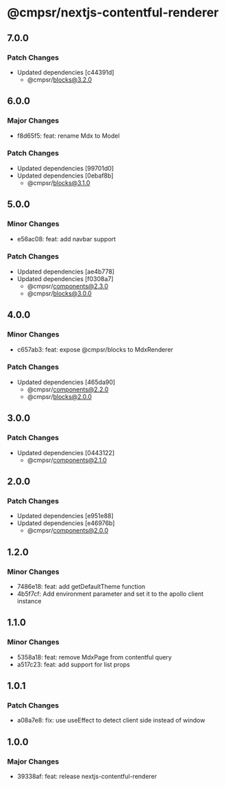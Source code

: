 # @cmpsr/nextjs-contentful-renderer

## 7.0.0

### Patch Changes

- Updated dependencies [c44391d]
  - @cmpsr/blocks@3.2.0

## 6.0.0

### Major Changes

- f8d65f5: feat: rename Mdx to Model

### Patch Changes

- Updated dependencies [99701d0]
- Updated dependencies [0ebaf8b]
  - @cmpsr/blocks@3.1.0

## 5.0.0

### Minor Changes

- e56ac08: feat: add navbar support

### Patch Changes

- Updated dependencies [ae4b778]
- Updated dependencies [f0308a7]
  - @cmpsr/components@2.3.0
  - @cmpsr/blocks@3.0.0

## 4.0.0

### Minor Changes

- c657ab3: feat: expose @cmpsr/blocks to MdxRenderer

### Patch Changes

- Updated dependencies [465da90]
  - @cmpsr/components@2.2.0
  - @cmpsr/blocks@2.0.0

## 3.0.0

### Patch Changes

- Updated dependencies [0443122]
  - @cmpsr/components@2.1.0

## 2.0.0

### Patch Changes

- Updated dependencies [e951e88]
- Updated dependencies [e46976b]
  - @cmpsr/components@2.0.0

## 1.2.0

### Minor Changes

- 7486e18: feat: add getDefaultTheme function
- 4b5f7cf: Add environment parameter and set it to the apollo client instance

## 1.1.0

### Minor Changes

- 5358a18: feat: remove MdxPage from contentful query
- a517c23: feat: add support for list props

## 1.0.1

### Patch Changes

- a08a7e8: fix: use useEffect to detect client side instead of window

## 1.0.0

### Major Changes

- 39338af: feat: release nextjs-contentful-renderer
